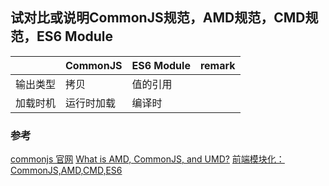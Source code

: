 ## 试对比或说明CommonJS规范，AMD规范，CMD规范，ES6 Module
|        |CommonJS|ES6 Module|remark|
|-------|--------|----------|------|
|输出类型|拷贝      |值的引用 |      |
|加载时机|运行时加载|编译时   |       |

### 参考
[commonjs 官网](http://www.commonjs.org/)
[What is AMD, CommonJS, and UMD?](https://www.davidbcalhoun.com/2014/what-is-amd-commonjs-and-umd/)
[前端模块化：CommonJS,AMD,CMD,ES6](https://juejin.im/post/5aaa37c8f265da23945f365c)
